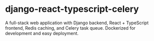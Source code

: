 # django-react-typescript-celery
A full-stack web application with Django backend, React + TypeScript frontend, Redis caching, and Celery task queue. Dockerized for development and easy deployment.
